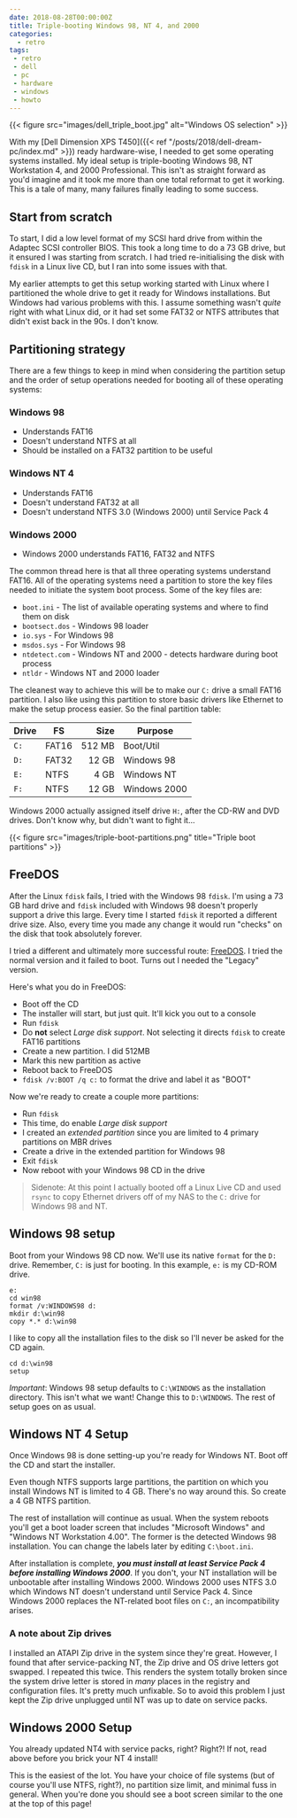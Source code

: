 ```yaml
---
date: 2018-08-28T00:00:00Z
title: Triple-booting Windows 98, NT 4, and 2000
categories:
  - retro
tags:
 - retro
 - dell
 - pc
 - hardware
 - windows
 - howto
---
```


{{< figure src="images/dell_triple_boot.jpg" alt="Windows OS selection" >}}

With my [Dell Dimension XPS T450]({{< ref "/posts/2018/dell-dream-pc/index.md" >}}) ready hardware-wise, I needed to get some operating systems installed. My ideal setup is triple-booting Windows 98, NT Workstation 4, and 2000 Professional. This isn't as straight forward as you'd imagine and it took me more than one total reformat to get it working. This is a tale of many, many failures finally leading to some success.

<!--more-->

## Start from scratch

To start, I did a low level format of my SCSI hard drive from within the Adaptec SCSI controller BIOS. This took a long time to do a 73 GB drive, but it ensured I was starting from scratch. I had tried re-initialising the disk with `fdisk` in a Linux live CD, but I ran into some issues with that.

My earlier attempts to get this setup working started with Linux where I partitioned the whole drive to get it ready for Windows installations. But Windows had various problems with this. I assume something wasn't *quite* right with what Linux did, or it had set some FAT32 or NTFS attributes that didn't exist back in the 90s. I don't know.

## Partitioning strategy

There are a few things to keep in mind when considering the partition setup and the order of setup operations needed for booting all of these operating systems:

### Windows 98

* Understands FAT16
* Doesn't understand NTFS at all
* Should be installed on a FAT32 partition to be useful

### Windows NT 4

* Understands FAT16
* Doesn't understand FAT32 at all
* Doesn't understand NTFS 3.0 (Windows 2000) until Service Pack 4

### Windows 2000

* Windows 2000 understands FAT16, FAT32 and NTFS


The common thread here is that all three operating systems understand FAT16. All of the operating systems need a partition to store the key files needed to initiate the system boot process. Some of the key files are:

* `boot.ini` - The list of available operating systems and where to find them on disk
* `bootsect.dos` - Windows 98 loader
* `io.sys` - For Windows 98
* `msdos.sys` - For Windows 98
* `ntdetect.com` - Windows NT and 2000 - detects hardware during boot process
* `ntldr` - Windows NT and 2000 loader

The cleanest way to achieve this will be to make our `C:` drive a small FAT16 partition. I also like using this partition to store basic drivers like Ethernet to make the setup process easier. So the final partition table:

| Drive | FS    | Size   | Purpose      |
| ----- | ----  | -----: | ------------ |
| `C:`  | FAT16 | 512 MB | Boot/Util    |
| `D:`  | FAT32 |  12 GB | Windows 98   |
| `E:`  | NTFS  |   4 GB | Windows NT   |
| `F:`  | NTFS  |  12 GB | Windows 2000 |

Windows 2000 actually assigned itself drive `H:`, after the CD-RW and DVD drives. Don't know why, but didn't want to fight it...

{{< figure src="images/triple-boot-partitions.png" title="Triple boot partitions" >}}

## FreeDOS

After the Linux `fdisk` fails, I tried with the Windows 98 `fdisk`. I'm using a 73 GB hard drive and `fdisk` included with Windows 98 doesn't properly support a drive this large. Every time I started `fdisk` it reported a different drive size. Also, every time you made any change it would run "checks" on the disk that took absolutely forever.

I tried a different and ultimately more successful route: [FreeDOS](http://www.freedos.org/).
I tried the normal version and it failed to boot. Turns out I needed the "Legacy" version.

Here's what you do in FreeDOS:

* Boot off the CD
* The installer will start, but just quit. It'll kick you out to a console
* Run `fdisk`
* Do **not** select *Large disk support*. Not selecting it directs `fdisk` to create FAT16 partitions
* Create a new partition. I did 512MB
* Mark this new partition as active
* Reboot back to FreeDOS
* `fdisk /v:BOOT /q c:` to format the drive and label it as "BOOT"

Now we're ready to create a couple more partitions:

* Run `fdisk`
* This time, do enable *Large disk support*
* I created an *extended partition* since you are limited to 4 primary partitions on MBR drives
* Create a drive in the extended partition for Windows 98
* Exit `fdisk`
* Now reboot with your Windows 98 CD in the drive

> Sidenote: At this point I actually booted off a Linux Live CD and used `rsync` to copy Ethernet drivers off of my NAS to the `C:` drive for Windows 98 and NT.


## Windows 98 setup

Boot from your Windows 98 CD now. We'll use its native `format` for the `D:` drive. Remember, `C:` is just for booting. In this example, `e:` is my CD-ROM drive.

```winbatch
e:
cd win98
format /v:WINDOWS98 d:
mkdir d:\win98
copy *.* d:\win98
```


I like to copy all the installation files to the disk so I'll never be asked for the CD again.

```winbatch
cd d:\win98
setup
```

*Important*: Windows 98 setup defaults to `C:\WINDOWS` as the installation directory. This isn't what we want! Change this to `D:\WINDOWS`. The rest of setup goes on as usual.


## Windows NT 4 Setup

Once Windows 98 is done setting-up you're ready for Windows NT. Boot off the CD and start the installer.

Even though NTFS supports large partitions, the partition on which you install Windows NT is limited to 4 GB. There's no way around this. So create a 4 GB NTFS partition.

The rest of installation will continue as usual. When the system reboots you'll get a boot loader screen that includes "Microsoft Windows" and "Windows NT Workstation 4.00". The former is the detected Windows 98 installation. You can change the labels later by editing `C:\boot.ini`.

After installation is complete, ***you must install at least Service Pack 4 before installing Windows 2000***. If you don't, your NT installation will be unbootable after installing Windows 2000. Windows 2000 uses NTFS 3.0 which Windows NT doesn't understand until Service Pack 4. Since Windows 2000 replaces the NT-related boot files on `C:`, an incompatibility arises.


### A note about Zip drives

I installed an ATAPI Zip drive in the system since they're great. However, I found that after service-packing NT, the Zip drive and OS drive letters got swapped. I repeated this twice. This renders the system totally broken since the system drive letter is stored in *many* places in the registry and configuration files. It's pretty much unfixable. So to avoid this problem I just kept the Zip drive unplugged until NT was up to date on service packs.


## Windows 2000 Setup

You already updated NT4 with service packs, right? Right?! If not, read above before you brick your NT 4 install!

This is the easiest of the lot. You have your choice of file systems (but of course you'll use NTFS, right?), no partition size limit, and minimal fuss in general. When you're done you should see a boot screen similar to the one at the top of this page!
